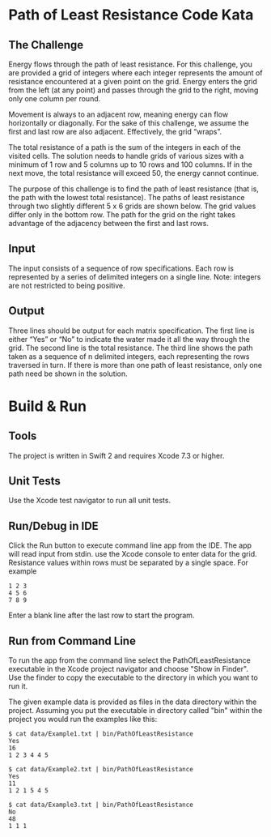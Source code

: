 # Path of Least Resistance Code Kata

## The Challenge
Energy flows through the path of least resistance. For this challenge, you are provided a grid of integers where each integer represents the amount of resistance encountered at a given point on the grid. Energy enters the grid from the left (at any point) and passes through the grid to the right, moving only one column per round.

Movement is always to an adjacent row, meaning energy can flow horizontally or diagonally. For the sake of this challenge, we assume the first and last row are also adjacent. Effectively, the grid “wraps”.

The total resistance of a path is the sum of the integers in each of the visited cells. The solution needs to handle grids of various sizes with a minimum of 1 row and 5 columns up to 10 rows and 100 columns. If in the next move, the total resistance will exceed 50, the energy cannot continue.

The purpose of this challenge is to find the path of least resistance (that is, the path with the lowest total resistance). The paths of least resistance through two slightly different 5 x 6 grids are shown below. The grid values differ only in the bottom row. The path for the grid on the right takes advantage of the adjacency between the first and last rows.

## Input
The input consists of a sequence of row specifications. Each row is represented by a series of delimited integers on a single line. Note: integers are not restricted to being positive.

## Output
Three lines should be output for each matrix specification. The first line is either “Yes” or “No” to indicate the water made it all the way through the grid. The second line is the total resistance. The third line shows the path taken as a sequence of n delimited integers, each representing the rows traversed in turn. If there is more than one path of least resistance, only one path need be shown in the solution.

# Build & Run

## Tools
The project is written in Swift 2 and requires Xcode 7.3 or higher.

## Unit Tests
Use the Xcode test navigator to run all unit tests.

## Run/Debug in IDE
Click the Run button to execute command line app from the IDE. The app will read input from stdin. use the Xcode console to enter data for the grid. Resistance values within rows must be separated by a single space. For example

```
1 2 3
4 5 6
7 8 9
```

Enter a blank line after the last row to start the program.

## Run from Command Line
To run the app from the command line select the PathOfLeastResistance executable in the Xcode project navigator and choose "Show in Finder". Use the finder to copy the executable to the directory in which you want to run it.

The given example data is provided as files in the data directory within the project. Assuming you put the executable in directory called "bin" within the project you would run the examples like this:

```
$ cat data/Example1.txt | bin/PathOfLeastResistance
Yes
16
1 2 3 4 4 5
```
```
$ cat data/Example2.txt | bin/PathOfLeastResistance
Yes
11
1 2 1 5 4 5
```
```
$ cat data/Example3.txt | bin/PathOfLeastResistance
No
48
1 1 1
```
